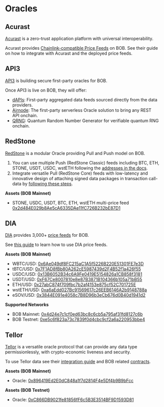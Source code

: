 # Oracles

## Acurast

[Acurast](https://acurast.com/) is a zero-trust application platform with universal interoperability.

Acurast provides [Chainlink-compatible Price Feeds](https://docs.acurast.com/integrations/evm/#chainlink-compatible-price-feeds) on BOB. See their guide on how to integrate with Acurast and the deployed price feeds.

## API3

[API3](https://api3.org/) is building secure first-party oracles for BOB.

Once API3 is live on BOB, they will offer:

- [dAPIs](https://docs.api3.org/guides/dapis/subscribing-managed-dapis/): First-party aggregated data feeds sourced directly from the data providers.
- [Airnode](https://docs.api3.org/guides/airnode/calling-an-airnode/): The first-party serverless Oracle solution to bring any REST API onchain.
- [QRNG](https://docs.api3.org/guides/qrng/): Quantum Random Number Generator for verifiable quantum RNG onchain.

<!-- TODO: Add addresses after API3 deploys -->

## RedStone

[RedStone](https://redstone.finance/) is a modular Oracle providing Pull and Push model on BOB.

1. You can use multiple Push (RedStone Classic) feeds including BTC, ETH, STONE, USDT, USDC, wstETH following the [addresses in the docs](https://docs.redstone.finance/docs/smart-contract-devs/price-feeds).
2. Integrate versatile Pull (RedStone Core) feeds with low-latency and innovative design of attaching signed data packages in transaction call-data by [following these steps](https://docs.redstone.finance/docs/smart-contract-devs/get-started/redstone-core).

**Assets (BOB Mainnet)**

- STONE, USDC, USDT, BTC, ETH, wstETH multi-price feed [0x2d484E029b8Ae5cA6335DAe11fC726B232bE87D1](https://explorer.gobob.xyz/address/0x2d484E029b8Ae5cA6335DAe11fC726B232bE87D1)

## DIA

[DIA](https://www.diadata.org/) provides 3,000+ [price feeds](https://www.diadata.org/app/price/) for BOB.

See [this guide](https://docs.diadata.org/introduction/intro-to-dia-oracles/access-the-oracle) to learn how to use DIA price feeds.

**Assets (BOB Mainnet)**

- WBTC/USD: [0x6Ae049df8FC215aC1A5f5226B220E51301FE7e3D](https://explorer.gobob.xyz/address/0x6Ae049df8FC215aC1A5f5226B220E51301FE7e3D)
- tBTC/USD: [0x7F1AD8fBb80A262cE5987439d2F4B52f1a426f55](https://explorer.gobob.xyz/address/0x7F1AD8fBb80A262cE5987439d2F4B52f1a426f55)
- USDC/USD: [0x13B6052B34c6A9Fe0419E5154826a1CB858f3181](https://explorer.gobob.xyz/address/0x13B6052B34c6A9Fe0419E5154826a1CB858f3181)
- USDT/USD: [0xF67Ce8007810e8e87B3871B104366b105a71bB55](https://explorer.gobob.xyz/address/0xF67Ce8007810e8e87B3871B104366b105a71bB55)
- ETH/USD: [0x27abC874f709fbc7b2af4153e875cf52C701725E](https://explorer.gobob.xyz/address/0x27abC874f709fbc7b2af4153e875cf52C701725E)
- wstETH/USD: [0xa6aEdd027Bc91569617c26EEB6146A2b9148788a](https://explorer.gobob.xyz/address/0xa6aEdd027Bc91569617c26EEB6146A2b9148788a)
- eSOV/USD: [0x3844E091e4058c7B8D96b3eCb676d0B40d1941d2](https://explorer.gobob.xyz/address/0x3844E091e4058c7B8D96b3eCb676d0B40d1941d2)

**Supported Networks**

- BOB Mainnet: [0x4d24e7c1cf0ed63bc8c6cb5a795af31fd8127c6b](https://explorer.gobob.xyz/address/0x4d24E7c1cF0ed63bc8c6cB5a795af31FD8127C6B)
- BOB Testnet: [0xe5c6f823a73c7839f0d4cbc9cf2a6a220953bbe4](https://testnet-explorer.gobob.xyz/address/0xE5c6f823A73c7839F0D4CBc9Cf2A6A220953bBE4)

## Tellor

[Tellor](https://tellor.io/) is a versatile oracle protocol that can provide any data type permissionlessly, with crypto-economic liveness and security. 

To use Tellor data see their [integration guide](https://docs.tellor.io/tellor/getting-data/solidity-integration) and BOB related [contracts](https://docs.tellor.io/tellor/the-basics/contracts-reference#bob).

**Assets (BOB Mainnet)**

- Oracle: [0x896419Ed2E0dC848a1f7d2814F4e5Df4b9B9bFcc](https://explorer.gobob.xyz/address/0x896419Ed2E0dC848a1f7d2814F4e5Df4b9B9bFcc)

**Assets (BOB Testnet)**

- Oracle: [0xC866DB9021fe81856fF6c5B3E3514BF9D1593D81](https://testnet-explorer.gobob.xyz/address/0xC866DB9021fe81856fF6c5B3E3514BF9D1593D81)
